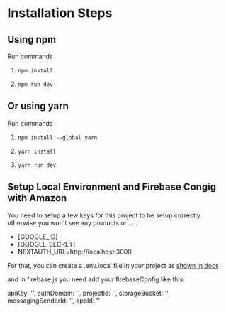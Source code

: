 # Installation Steps

## Using npm

Run commands

1) ```npm install```


2) ```npm run dev```


## Or using yarn

Run commands 

1) ```npm install --global yarn```

2) ```yarn install```

3) ```yarn run dev```

## Setup Local Environment and Firebase Congig with Amazon

You need to setup a few keys for this project to be setup correctly otherwise you won't see any products or ... .

- [GOOGLE_ID]
- [GOOGLE_SECRET]
- NEXTAUTH_URL=http://localhost:3000

For that, you can create a .env.local file in your project as [shown in docs](https://nextjs.org/docs/basic-features/environment-variables#loading-environment-variables)

and in firebase.js you need add your firebaseConfig like this:
 
  apiKey: '',
  authDomain: '',
  projectId: '',
  storageBucket: '',
  messagingSenderId: '',
  appId: ''
